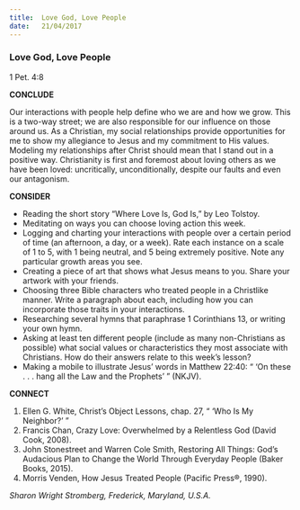 ```yaml
---
title:  Love God, Love People
date:   21/04/2017
---
```


### Love God, Love People

1 Pet. 4:8

**CONCLUDE**

Our interactions with people help define who we are and how we grow. This is a two-way street; we are also responsible for our influence on those around us. As a Christian, my social relationships provide opportunities for me to show my allegiance to Jesus and my commitment to His values. Modeling my relationships after Christ should mean that I stand out in a positive way. Christianity is first and foremost about loving others as we have been loved: uncritically, unconditionally, despite our faults and even our antagonism.

**CONSIDER**

- Reading the short story “Where Love Is, God Is,” by Leo Tolstoy.
- Meditating on ways you can choose loving action this week.
- Logging and charting your interactions with people over a certain period of time (an afternoon, a day, or a week). Rate each instance on a scale of 1 to 5, with 1 being neutral, and 5 being extremely positive. Note any particular growth areas you see.
- Creating a piece of art that shows what Jesus means to you. Share your artwork with your friends.
- Choosing three Bible characters who treated people in a Christlike manner. Write a paragraph about each, including how you can incorporate those traits in your interactions.
- Researching several hymns that paraphrase 1 Corinthians 13, or writing your own hymn.
- Asking at least ten different people (include as many non-Christians as possible) what social values or characteristics they most associate with Christians. How do their answers relate to this week’s lesson?
- Making a mobile to illustrate Jesus’ words in Matthew 22:40: “ ‘On these . . . hang all the Law and the Prophets’ ” (NKJV).

**CONNECT**

1. Ellen G. White, Christ’s Object Lessons, chap. 27, “ ‘Who Is My Neighbor?’ ”
2. Francis Chan, Crazy Love: Overwhelmed by a Relentless God (David Cook, 2008).
3. John Stonestreet and Warren Cole Smith, Restoring All Things: God’s Audacious Plan to Change the World Through Everyday People (Baker Books, 2015).
4. Morris Venden, How Jesus Treated People (Pacific Press®, 1990).

_Sharon Wright Stromberg, Frederick, Maryland, U.S.A._